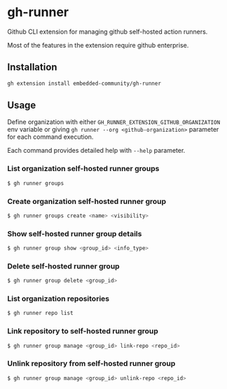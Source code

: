 # gh-runner
Github CLI extension for managing github self-hosted action runners.

Most of the features in the extension require github enterprise.

## Installation

```bash
gh extension install embedded-community/gh-runner
```

## Usage

Define organization with either `GH_RUNNER_EXTENSION_GITHUB_ORGANIZATION` env variable or giving
`gh runner --org <github-organization>` parameter for each command execution.

Each command provides detailed help with `--help` parameter.


### List organization self-hosted runner groups

```bash
$ gh runner groups
```

### Create organization self-hosted runner group

```bash
$ gh runner groups create <name> <visibility>
```

### Show self-hosted runner group details

```bash
$ gh runner group show <group_id> <info_type>
```

### Delete self-hosted runner group

```bash
$ gh runner group delete <group_id>
```

### List organization repositories

```bash
$ gh runner repo list
```

### Link repository to self-hosted runner group

```bash
$ gh runner group manage <group_id> link-repo <repo_id>
```

### Unlink repository from self-hosted runner group

```bash
$ gh runner group manage <group_id> unlink-repo <repo_id>
```
